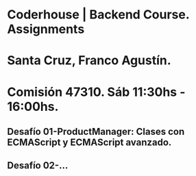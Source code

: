 # Coderhouse | Backend Course. Assignments
# Santa Cruz, Franco Agustín. 
# Comisión 47310. Sáb 11:30hs - 16:00hs.

## Desafío 01-ProductManager:  Clases con ECMAScript y ECMAScript avanzado.
## Desafío 02-...
